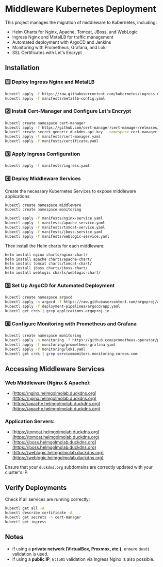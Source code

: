 # Middleware Kubernetes Deployment

This project manages the migration of middleware to Kubernetes, including:
- Helm Charts for Nginx, Apache, Tomcat, JBoss, and WebLogic
- Ingress Nginx and MetalLB for traffic management
- Automated deployment with ArgoCD and Jenkins
- Monitoring with Prometheus, Grafana, and Loki
- SSL Certificates with Let's Encrypt

## Installation

### 1️⃣ Deploy Ingress Nginx and MetalLB
```sh
kubectl apply -f https://raw.githubusercontent.com/kubernetes/ingress-nginx/main/deploy/static/provider/baremetal/deploy.yaml
kubectl apply -f manifests/metallb-config.yaml
```

### 2️⃣ Install Cert-Manager and Configure Let's Encrypt
```sh
kubectl create namespace cert-manager
kubectl apply -f https://github.com/cert-manager/cert-manager/releases/latest/download/cert-manager.yaml
kubectl create secret generic duckdns-api-key --namespace cert-manager --from-literal=token='YOUR_DUCKDNS_TOKEN'
kubectl apply -f manifests/cert-manager.yaml
kubectl apply -f manifests/certificate.yaml
```

### 3️⃣ Apply Ingress Configuration
```sh
kubectl apply -f manifests/ingress.yaml
```

### 4️⃣ Deploy Middleware Services
Create the necessary Kubernetes Services to expose middleware applications:

```sh
kubectl create namespace middleware
kubectl create namespace monitoring

kubectl apply -f manifests/nginx-service.yaml
kubectl apply -f manifests/apache-service.yaml
kubectl apply -f manifests/tomcat-service.yaml
kubectl apply -f manifests/jboss-service.yaml
kubectl apply -f manifests/weblogic-service.yaml
```

Then install the Helm charts for each middleware:
```sh
helm install nginx charts/nginx-chart/
helm install apache charts/apache-chart/
helm install tomcat charts/tomcat-chart/
helm install jboss charts/jboss-chart/
helm install weblogic charts/weblogic-chart/
```

### 5️⃣ Set Up ArgoCD for Automated Deployment
```sh
kubectl create namespace argocd
kubectl apply -n argocd -f https://raw.githubusercontent.com/argoproj/argo-cd/stable/manifests/install.yaml
kubectl apply -f deployment-pipelines/argocd/app.yaml
kubectl get crds | grep applications.argoproj.io
```

### 6️⃣ Configure Monitoring with Prometheus and Grafana
```sh
kubectl create namespace monitoring
kubectl apply -n monitoring -f https://github.com/prometheus-operator/prometheus-operator/releases/latest/download/bundle.yaml
kubectl apply -f monitoring/prometheus-grafana.yaml
kubectl apply -f monitoring/loki.yaml
kubectl get crds | grep servicemonitors.monitoring.coreos.com
```

## Accessing Middleware Services

### Web Middleware (Nginx & Apache):
- [https://nginx.helmgolmolab.duckdns.org](https://nginx.helmgolmolab.duckdns.org)
- [https://apache.helmgolmolab.duckdns.org](https://apache.helmgolmolab.duckdns.org)

### Application Servers:
- [https://tomcat.helmgolmolab.duckdns.org](https://tomcat.helmgolmolab.duckdns.org)
- [https://jboss.helmgolmolab.duckdns.org](https://jboss.helmgolmolab.duckdns.org)
- [https://weblogic.helmgolmolab.duckdns.org](https://weblogic.helmgolmolab.duckdns.org)

Ensure that your `duckdns.org` subdomains are correctly updated with your cluster's IP.

## Verify Deployments
Check if all services are running correctly:
```sh
kubectl get all -A
kubectl describe certificate -A
kubectl get secrets -n cert-manager
kubectl get ingress
```

## Notes
- If using a **private network (VirtualBox, Proxmox, etc.)**, ensure `dns01` validation is used.
- If using a **public IP**, `http01` validation via Ingress Nginx is also possible.
